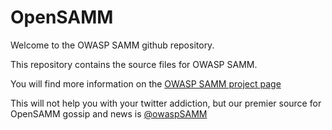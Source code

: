 OpenSAMM
========

Welcome to the OWASP SAMM github repository.

This repository contains the source files for OWASP SAMM.

You will find more information on the [OWASP SAMM project page](https://www.owasp.org/index.php?title=Category:Software_Assurance_Maturity_Model)

This will not help you with your twitter addiction, but our premier source for OpenSAMM gossip and news is [@owaspSAMM](https://twitter.com/owaspsamm)
